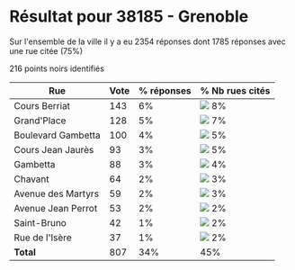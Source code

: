 # Résultat pour 38185 - Grenoble

Sur l'ensemble de la ville il y a eu 2354 réponses dont 1785 réponses avec une rue citée (75%)

216 points noirs identifiés

| Rue | Vote | % réponses | % Nb rues cités|
|-----|------|------------|----------------|
| Cours Berriat | 143 | 6% | <img src="../../img/bar_8.gif" />&nbsp;8%|
| Grand'Place | 128 | 5% | <img src="../../img/bar_7.gif" />&nbsp;7%|
| Boulevard Gambetta | 100 | 4% | <img src="../../img/bar_5.gif" />&nbsp;5%|
| Cours Jean Jaurès | 93 | 3% | <img src="../../img/bar_5.gif" />&nbsp;5%|
| Gambetta | 88 | 3% | <img src="../../img/bar_4.gif" />&nbsp;4%|
| Chavant | 64 | 2% | <img src="../../img/bar_3.gif" />&nbsp;3%|
| Avenue des Martyrs | 59 | 2% | <img src="../../img/bar_3.gif" />&nbsp;3%|
| Avenue Jean Perrot | 53 | 2% | <img src="../../img/bar_2.gif" />&nbsp;2%|
| Saint-Bruno | 42 | 1% | <img src="../../img/bar_2.gif" />&nbsp;2%|
| Rue de l'Isère | 37 | 1% | <img src="../../img/bar_2.gif" />&nbsp;2%|
| **Total** | 807 | 34% | 45%|
